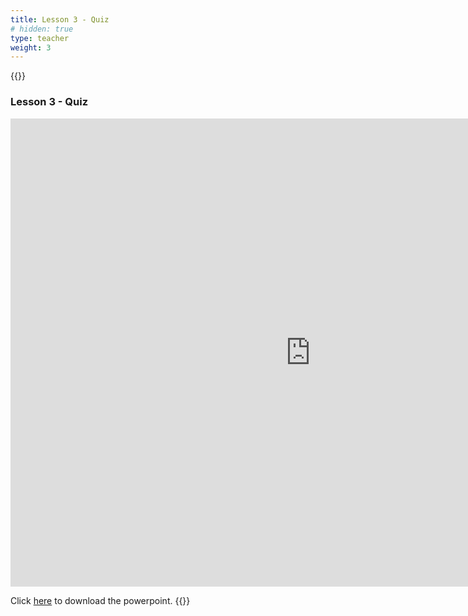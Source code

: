 ```yaml
---
title: Lesson 3 - Quiz
# hidden: true
type: teacher 
weight: 3
---
```

{{<teacher>}}

### Lesson 3 - Quiz

<iframe src="https://docs.google.com/presentation/d/e/2PACX-1vSmpfQ-08CcnPe2qKqefXuNx1t-acqPRAs6hdUa01yo0BF2b9T6CAmqHLfrro3XAYIYUrdTtmKBZp2E/embed?start=false&loop=false&delayms=3000" frameborder="0" width="960" height="749" allowfullscreen="true" mozallowfullscreen="true" webkitallowfullscreen="true"></iframe>

Click <a href="https://docs.google.com/presentation/d/1mPg3cB6qw91n0yNKnRhlzCtRHYdOr3oLAx9FG5TFSRg/edit?usp=sharing" target="_blank">here</a> to download the powerpoint.
{{</teacher>}}